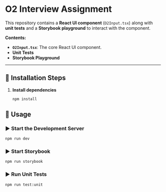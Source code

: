 # O2 Interview Assignment

This repository contains a **React UI component** (`O2Input.tsx`) along with **unit tests** and a **Storybook playground** to interact with the component.

**Contents:**
- **`O2Input.tsx`**: The core React UI component.
- **Unit Tests**
- **Storybook Playground**

---

## 🚀 Installation Steps

1. **Install dependencies**  
   ```bash
   npm install
   ```
## 📌 Usage
### ▶️ Start the Development Server
```bash
npm run dev
```
### ▶️ Start Storybook
```bash
npm run storybook
```
### ▶️ Run Unit Tests
```bash
npm run test:unit
```
